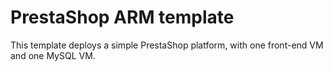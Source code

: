 # PrestaShop ARM template

This template deploys a simple PrestaShop platform, with one front-end VM and one MySQL VM.


